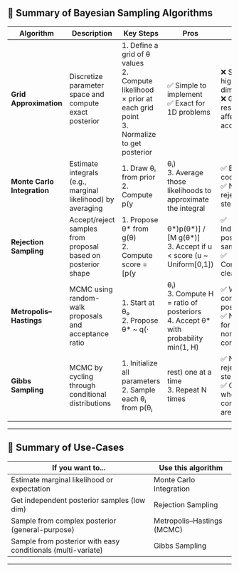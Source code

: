 ## 🧠 Summary of Bayesian Sampling Algorithms

| **Algorithm**              | **Description**                                             | **Key Steps**                                                                                                                                               | **Pros**                                                  | **Cons**                                                                 |
|----------------------------|-------------------------------------------------------------|-------------------------------------------------------------------------------------------------------------------------------------------------------------|-----------------------------------------------------------|-------------------------------------------------------------------------|
| **Grid Approximation**     | Discretize parameter space and compute exact posterior      | 1. Define a grid of θ values  <br> 2. Compute likelihood × prior at each grid point  <br> 3. Normalize to get posterior                                      | ✅ Simple to implement  <br> ✅ Exact for 1D problems       | ❌ Slow in high dimensions  <br> ❌ Grid resolution affects accuracy     |
| **Monte Carlo Integration**| Estimate integrals (e.g., marginal likelihood) by averaging | 1. Draw θᵢ from prior  <br> 2. Compute p(y|θᵢ)  <br> 3. Average those likelihoods to approximate the integral                                                | ✅ Easy to code  <br> ✅ No rejection step                  | ❌ Doesn’t give posterior samples  <br> ❌ Inefficient if prior ≠ posterior |
| **Rejection Sampling**     | Accept/reject samples from proposal based on posterior shape| 1. Propose θ* from g(θ)  <br> 2. Compute score = [p(y|θ*)p(θ*)] / [M g(θ*)]  <br> 3. Accept if u < score (u ~ Uniform[0,1])                                   | ✅ Independent posterior samples  <br> ✅ Conceptually clear | ❌ Many samples may be rejected  <br> ❌ Need to tune M                   |
| **Metropolis–Hastings**    | MCMC using random-walk proposals and acceptance ratio       | 1. Start at θ₀  <br> 2. Propose θ* ~ q(·|θᵢ)  <br> 3. Compute H = ratio of posteriors  <br> 4. Accept θ* with probability min(1, H)                          | ✅ Works for complex posteriors  <br> ✅ No need for normalizing constant | ❌ Samples are correlated  <br> ❌ Requires tuning of proposal scale     |
| **Gibbs Sampling**         | MCMC by cycling through conditional distributions           | 1. Initialize all parameters  <br> 2. Sample each θⱼ from p(θⱼ | rest) one at a time  <br> 3. Repeat N times                                                  | ✅ No rejection step  <br> ✅ Often fast when conditionals are known     | ❌ Needs full conditional distributions  <br> ❌ Can be slow to mix       |
                   |                                                             |

---

## 🔁 Summary of Use-Cases

| **If you want to...**                                        | **Use this algorithm**     |
| ------------------------------------------------------------ | -------------------------- |
| Estimate marginal likelihood or expectation                  | Monte Carlo Integration    |
| Get independent posterior samples (low dim)                  | Rejection Sampling         |
| Sample from complex posterior (general-purpose)              | Metropolis–Hastings (MCMC) |
| Sample from posterior with easy conditionals (multi-variate) | Gibbs Sampling             |

---

